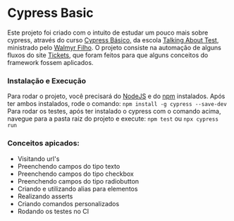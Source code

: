 # Cypress Basic

Este projeto foi criado com o intuito de estudar um pouco mais sobre cypress, através do curso [Cypress Básico,](https://www.udemy.com/course/testes-automatizados-com-cypress-basico/) da escola [Talking About Test](https://talkingabouttesting.coursify.me/), ministrado pelo [Walmyr Filho](https://www.linkedin.com/in/walmyr-lima-e-silva-filho-147a9110a/).
O projeto consiste na automação de alguns fluxos do site [Tickets](https://ticket-box.s3.eu-central-1.amazonaws.com/index.html), que foram feitos para que alguns conceitos do framework fossem aplicados. 

### Instalação e Execução
Para rodar o projeto, você precisará do [NodeJS](https://nodejs.org/en/download/) e do [npm](https://docs.npmjs.com/downloading-and-installing-node-js-and-npm) instalados. 
Após ter ambos instalados, rode o comando: 
`npm install -g cypress --save-dev`
Para rodar os testes, após ter instalado o cypress com o comando acima, navegue para a pasta raiz do projeto e execute:
`npm test`
ou
`npx cypress run`

### Conceitos apicados:
- Visitando url's
- Preenchendo campos do tipo texto
- Preenchendo campos do tipo checkbox
- Preenchendo campos do tipo radiobutton
- Criando e utilizando alias para elementos
- Realizando asserts
- Criando comandos personalizados
- Rodando os testes no CI
